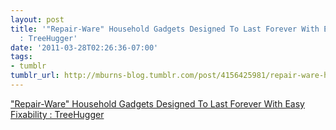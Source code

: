 ```yaml
---
layout: post
title: '"Repair-Ware" Household Gadgets Designed To Last Forever With Easy Fixability
  : TreeHugger'
date: '2011-03-28T02:26:36-07:00'
tags:
- tumblr
tumblr_url: http://mburns-blog.tumblr.com/post/4156425981/repair-ware-household-gadgets-designed-to-last
---
```

<a href="http://www.treehugger.com/files/2011/03/repair-ware-household-gadgets-designed-to-last-forever-with-easy-fixability.php">"Repair-Ware" Household Gadgets Designed To Last Forever With Easy Fixability : TreeHugger</a>

